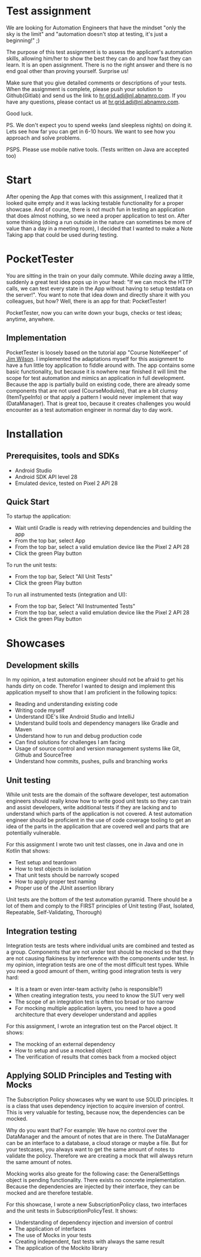 # Test assignment

We are looking for Automation Engineers that have the mindset "only the sky is the limit" and "automation doesn't stop at testing, it's just a beginning!" ;)

The purpose of this test assignment is to assess the applicant's automation skills, allowing him/her to show the best they can do and how fast they can learn.
It is an open assignment. There is no the right answer and there is no end goal other than proving yourself. Surprise us!

Make sure that you give detailed comments or descriptions of your tests.
When the assignment is complete, please push your solution to Github(Gitlab) and send us the link to hr.grid.adi@nl.abnamro.com.
If you have any questions, please contact us at hr.grid.adi@nl.abnamro.com.

Good luck.

PS. We don't expect you to spend weeks (and sleepless nights) on doing it. Lets see how far you can get in 6-10 hours. We want to see how you approach and solve problems.

PSPS. Please use mobile native tools. (Tests written on Java are accepted too)

# Start

After opening the App that comes with this assignment, I realized that it looked quite empty and it was lacking testable functionality for a proper showcase. 
And of course, there is not much fun in testing an application that does almost nothing, so we need a proper application to test on. After some thinking (doing a run outside 
in the nature can sometimes be more of value than a day in a meeting room), I decided that I wanted to make a Note Taking app that could be used during testing. 

# PocketTester

You are sitting in the train on your daily commute. While dozing away a little, suddenly a great test idea pops up in your head: "If we can mock the HTTP calls, we can test every state in
the App without having to setup testdata on the server!". You want to note that idea down and directly share it with you colleagues, but how? Well, there is an app for that: PocketTester!

PocketTester, now you can write down your bugs, checks or test ideas; anytime, anywhere.

## Implementation

PocketTester is loosely based on the tutorial app "Course NoteKeeper" of [Jim Wilson](https://jwhh.com/). I implemented the adaptations myself for this assignment to have
a fun little toy application to fiddle around with. The app contains some basic functionality, but because it is nowhere near finished it will limit the scope for test 
automation and mimics an application in full development.  
Because the app is partially build on existing code, there are already some components that are not used (CourseModules), that are a bit clumsy (ItemTypeInfo) or that
apply a pattern I would never implement that way (DataManager). That is great too, because it creates challenges you would encounter as a test automation engineer in 
normal day to day work.

# Installation

## Prerequisites, tools and SDKs

- Android Studio
- Android SDK API level 28
- Emulated device, tested on Pixel 2 API 28

## Quick Start

To startup the application:
- Wait until Gradle is ready with retrieving dependencies and building the app
- From the top bar, select App
- From the top bar, select a valid emulation device like the Pixel 2 API 28
- Click the green Play button

To run the unit tests:
- From the top bar, Select "All Unit Tests"
- Click the green Play button

To run all instrumented tests (integration and UI):
- From the top bar, Select "All Instrumented Tests"
- From the top bar, select a valid emulation device like the Pixel 2 API 28
- Click the green Play button

# Showcases

## Development skills

In my opinion, a test automation engineer should not be afraid to get his hands dirty on code. Therefor I wanted to design and implement this application myself to
show that I am proficient in the following topics:
- Reading and understanding existing code
- Writing code myself
- Understand IDE's like Android Studio and IntelliJ
- Understand build tools and dependency managers like Gradle and Maven
- Understand how to run and debug production code
- Can find solutions for challenges I am facing
- Usage of source control and version management systems like Git, Github and SourceTree 
- Understand how commits, pushes, pulls and branching works

## Unit testing

While unit tests are the domain of the software developer, test automation engineers should really know how to write good unit tests so they can train and assist developers,
write additional tests if they are lacking and to understand which parts of the application is not covered. A test automation engineer should be proficient in the use
of code coverage tooling to get an idea of the parts in the application that are covered well and parts that are potentially vulnerable. 

For this assignment I wrote two unit test classes, one in Java and one in Kotlin that shows:
- Test setup and teardown
- How to test objects in isolation
- That unit tests should be narrowly scoped 
- How to apply proper test naming
- Proper use of the JUnit assertion library

Unit tests are the bottom of the test automation pyramid. There should be a lot of them and comply to the FIRST principles of Unit testing (Fast, Isolated, 
Repeatable, Self-Validating, Thorough)

## Integration testing

Integration tests are tests where individual units are combined and tested as a group. Components that are not under test should be mocked so that they are
not causing flakiness by interference with the components under test. In my opinion, integration tests are one of the most difficult test types. While you need a good
amount of them, writing good integration tests is very hard: 
- It is a team or even inter-team activity (who is responsible?) 
- When creating integration tests, you need to know the SUT very well
- The scope of an integration test is often too broad or too narrow
- For mocking multiple application layers, you need to have a good architecture that every developer understand and applies

For this assignment, I wrote an integration test on the Parcel object. It shows:
- The mocking of an external dependency
- How to setup and use a mocked object
- The verification of results that comes back from a mocked object

## Applying SOLID Principles and Testing with Mocks

The Subscription Policy showcases why we want to use SOLID principles. It is a class that uses dependency injection to acquire inversion of control. 
This is very valuable for testing, because now, the dependencies can be mocked.

Why do you want that?
For example: We have no control over the DataManager and the amount of notes that are in there. The DataManager can be an interface to a database, 
a cloud storage or maybe a file. But for your testcases, you always want to get the same amount of notes to validate the policy. Therefore we are
creating a mock that will always return the same amount of notes.
  
Mocking works also greate for the following case: the GeneralSettings object is pending functionality. There exists no concrete implementation.
Because the dependencies are injected by their interface, they can be mocked and are therefore testable.

For this showcase, I wrote a new SubscriptionPolicy class, two interfaces and the unit tests in SubscriptionPolicyTest. It shows:
- Understanding of dependency injection and inversion of control 
- The application of interfaces
- The use of Mocks in your tests
- Creating independent, fast tests with always the same result
- The application of the Mockito library

